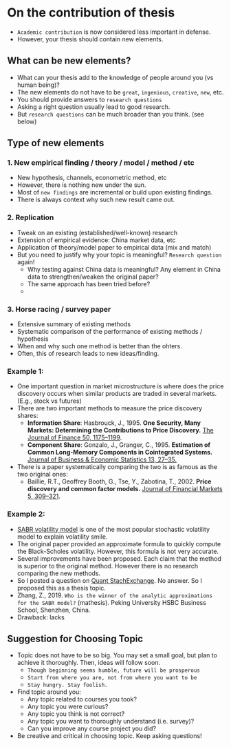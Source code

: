# On the contribution of thesis

* `Academic contribution` is now considered less important in defense.
* However, your thesis should contain new elements. 

## What can be new elements?
* What can your thesis add to the knowledge of people around you (vs human being)?
* The new elements do not have to be `great`, `ingenious`, `creative`, `new`, etc. 
* You should provide answers to `research questions`
* Asking a right question usually lead to good research.
* But `research questions` can be much broader than you think. (see below)

## Type of new elements

### 1. New empirical finding / theory / model / method / etc
  * New hypothesis, channels, econometric method, etc
  * However, there is nothing new under the sun.
  * Most of `new findings` are incremental or build upon existing findings.
  * There is always context why such new result came out.

### 2. Replication 
  * Tweak on an existing (established/well-known) research
  * Extension of empirical evidence: China market data, etc
  * Application of theory/model paper to empirical data (mix and match)
  * But you need to justify why your topic is meaningful? `Research question` again!
     * Why testing against China data is meaningful? Any element in China data to strengthen/weaken the original paper? 
     * The same approach has been tried before?
     * 

### 3. Horse racing / survey paper
  * Extensive summary of existing methods
  * Systematic comparison of the performance of existing methods / hypothesis
  * When and why such one method is better than the ohters.
  * Often, this of research leads to new ideas/finding.

### Example 1:
* One important question in market microstructure is where does the price discovery occurs when similar products are traded in several markets. (E.g., stock vs futures)
* There are two important methods to measure the price discovery shares:
  * **Information Share**: Hasbrouck, J., 1995. **One Security, Many Markets: Determining the Contributions to Price Discovery.** [The Journal of Finance 50, 1175–1199](https://doi.org/10.1111/j.1540-6261.1995.tb04054).
  * **Component Share**: Gonzalo, J., Granger, C., 1995. **Estimation of Common Long-Memory Components in Cointegrated Systems.** [Journal of Business & Economic Statistics 13, 27–35.](https://doi.org/10.1080/07350015.1995.10524576)
* There is a paper systematically comparing the two is as famous as the two original ones: 
  * Baillie, R.T., Geoffrey Booth, G., Tse, Y., Zabotina, T., 2002. **Price discovery and common factor models.** [Journal of Financial Markets 5, 309–321](https://doi.org/10.1016/S1386-4181(02)00027-7).


### Example 2:
* [SABR volatility model](https://en.wikipedia.org/wiki/SABR_volatility_model) is one of the most popular stochastic volatility model to explain volatility smile.
* The original paper provided an approximate formula to quickly compute the Black-Scholes volatility. However, this formula is not very accurate.
* Several improvements have been proposed. Each claim that the method is superior to the original method. However there is no research comparing the new methods.
* So I posted a question on [Quant StachExchange](https://quant.stackexchange.com/questions/42307/comparison-of-various-improvements-to-hagans-sabr-formula). No answer. So I proposed this as a thesis topic.
* Zhang, Z., 2019. `Who is the winner of the analytic approximations for the SABR model?` (mathesis). Peking University HSBC Business School, Shenzhen, China.
* Drawback: lacks

## Suggestion for Choosing Topic
* Topic does not have to be so big. You may set a small goal, but plan to achieve it thoroughly. Then, ideas will follow soon.
  * `Though beginning seems humble, future will be prosperous`
  * `Start from where you are, not from where you want to be`
  * `Stay hungry. Stay foolish.`
* Find topic around you: 
  * Any topic related to courses you took?
  * Any topic you were curious?
  * Any topic you think is not correct?
  * Any topic you want to thoroughly understand (i.e. survey)?
  * Can you improve any course project you did?
* Be creative and critical in choosing topic. Keep asking questions!
